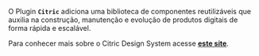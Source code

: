 O Plugin **`Citric`** adiciona uma biblioteca de componentes reutilizáveis que auxilia na construção, manutenção e evolução de produtos digitais de forma rápida e escalável.

Para conhecer mais sobre o Citric Design System acesse [**este site**](https://citric.stackspot.com/).
